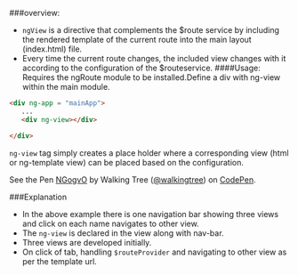 ###overview:
* `ngView` is a directive that complements the $route  service by including the rendered template of the current route into the main layout (index.html) file. 
* Every time the current route changes, the included view changes with it according to the configuration of the  $routeservice.
####Usage:
 Requires the ngRoute module to be installed.Define a div with ng-view within the main module.
```html
<div ng-app = "mainApp">
   ...
   <div ng-view></div>

</div>    
```
`ng-view` tag simply creates a place holder where a corresponding view (html or ng-template view) can be placed based on the configuration.

<p data-height="268" data-theme-id="0" data-slug-hash="NGogvO" data-default-tab="result" data-user="walkingtree" class='codepen'>See the Pen <a href='http://codepen.io/walkingtree/pen/NGogvO/'>NGogvO</a> by Walking Tree (<a href='http://codepen.io/walkingtree'>@walkingtree</a>) on <a href='http://codepen.io'>CodePen</a>.</p>
<script async src="//assets.codepen.io/assets/embed/ei.js"></script>

###Explanation
* In the above example there is one navigation bar showing three views and click on each name navigates to other view.
* The ```ng-view``` is declared in the view along with nav-bar.
* Three views are developed initially.
* On click of tab, handling ```$routeProvider``` and navigating to other view as per the template url.
